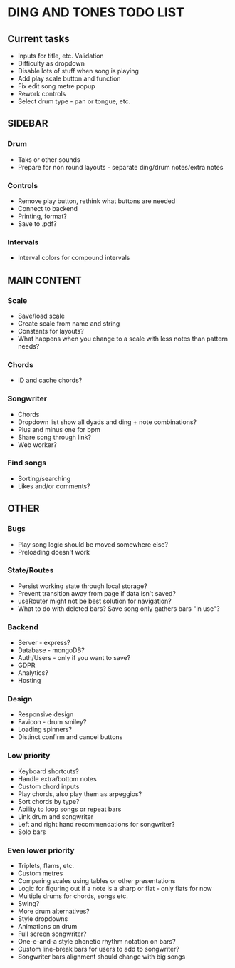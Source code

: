 # DING AND TONES TODO LIST

## Current tasks

* Inputs for title, etc. Validation
* Difficulty as dropdown
* Disable lots of stuff when song is playing
* Add play scale button and function
* Fix edit song metre popup
* Rework controls
* Select drum type - pan or tongue, etc.

## SIDEBAR

### Drum

* Taks or other sounds
* Prepare for non round layouts - separate ding/drum notes/extra notes

### Controls

* Remove play button, rethink what buttons are needed
* Connect to backend
* Printing, format?
* Save to .pdf?

### Intervals

* Interval colors for compound intervals

## MAIN CONTENT

### Scale

* Save/load scale
* Create scale from name and string
* Constants for layouts?
* What happens when you change to a scale with less notes than pattern needs?

### Chords

* ID and cache chords?

### Songwriter

* Chords
* Dropdown list show all dyads and ding + note combinations?
* Plus and minus one for bpm
* Share song through link?
* Web worker?

### Find songs

* Sorting/searching
* Likes and/or comments?

## OTHER

### Bugs

* Play song logic should be moved somewhere else?
* Preloading doesn't work

### State/Routes

* Persist working state through local storage?
* Prevent transition away from page if data isn't saved?
* useRouter might not be best solution for navigation?
* What to do with deleted bars? Save song only gathers bars "in use"?

### Backend

* Server - express?
* Database - mongoDB?
* Auth/Users - only if you want to save?
* GDPR
* Analytics?
* Hosting

### Design

* Responsive design
* Favicon - drum smiley?
* Loading spinners?
* Distinct confirm and cancel buttons

### Low priority

* Keyboard shortcuts?
* Handle extra/bottom notes
* Custom chord inputs
* Play chords, also play them as arpeggios?
* Sort chords by type?
* Ability to loop songs or repeat bars
* Link drum and songwriter
* Left and right hand recommendations for songwriter?
* Solo bars

### Even lower priority

* Triplets, flams, etc.
* Custom metres
* Comparing scales using tables or other presentations
* Logic for figuring out if a note is a sharp or flat - only flats for now
* Multiple drums for chords, songs etc.
* Swing?
* More drum alternatives?
* Style dropdowns
* Animations on drum
* Full screen songwriter?
* One-e-and-a style phonetic rhythm notation on bars?
* Custom line-break bars for users to add to songwriter?
* Songwriter bars alignment should change with big songs
